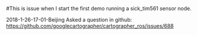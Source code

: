 #This is issue when I start the first demo running a sick_tim561 sensor node.

2018-1-26-17-01-Beijing
Asked a question in github:
https://github.com/googlecartographer/cartographer_ros/issues/688

